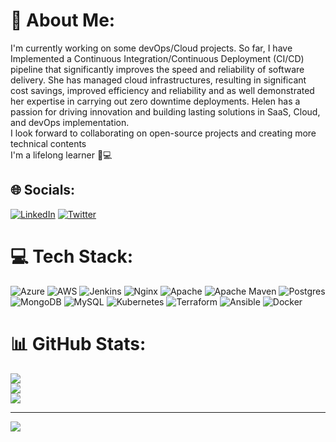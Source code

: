 # 💫 About Me:
I'm currently working on some devOps/Cloud projects. So far, I have Implemented a Continuous Integration/Continuous Deployment (CI/CD) pipeline that significantly improves the speed and reliability of software delivery. She has managed cloud infrastructures, resulting in significant cost savings, improved efficiency and reliability and as well demonstrated her expertise in carrying out zero downtime deployments. 
Helen has a passion for driving innovation and building lasting solutions in SaaS, Cloud, and devOps implementation.<br>I look forward to collaborating on open-source projects and creating more technical contents<br>I'm a lifelong learner 🤗💻


## 🌐 Socials:
[![LinkedIn](https://img.shields.io/badge/LinkedIn-%230077B5.svg?logo=linkedin&logoColor=white)](https://linkedin.com/in/https://www.linkedin.com/in/helenchukwukelu) [![Twitter](https://img.shields.io/badge/Twitter-%231DA1F2.svg?logo=Twitter&logoColor=white)](https://twitter.com/https://twitter.com/HelenBliss30) 

# 💻 Tech Stack:
![Azure](https://img.shields.io/badge/azure-%230072C6.svg?style=for-the-badge&logo=azure-devops&logoColor=white) ![AWS](https://img.shields.io/badge/AWS-%23FF9900.svg?style=for-the-badge&logo=amazon-aws&logoColor=white) ![Jenkins](https://img.shields.io/badge/jenkins-%232C5263.svg?style=for-the-badge&logo=jenkins&logoColor=white) ![Nginx](https://img.shields.io/badge/nginx-%23009639.svg?style=for-the-badge&logo=nginx&logoColor=white) ![Apache](https://img.shields.io/badge/apache-%23D42029.svg?style=for-the-badge&logo=apache&logoColor=white) ![Apache Maven](https://img.shields.io/badge/Apache%20Maven-C71A36?style=for-the-badge&logo=Apache%20Maven&logoColor=white) ![Postgres](https://img.shields.io/badge/postgres-%23316192.svg?style=for-the-badge&logo=postgresql&logoColor=white) ![MongoDB](https://img.shields.io/badge/MongoDB-%234ea94b.svg?style=for-the-badge&logo=mongodb&logoColor=white) ![MySQL](https://img.shields.io/badge/mysql-%2300f.svg?style=for-the-badge&logo=mysql&logoColor=white) ![Kubernetes](https://img.shields.io/badge/kubernetes-%23326ce5.svg?style=for-the-badge&logo=kubernetes&logoColor=white) ![Terraform](https://img.shields.io/badge/terraform-%235835CC.svg?style=for-the-badge&logo=terraform&logoColor=white) ![Ansible](https://img.shields.io/badge/ansible-%231A1918.svg?style=for-the-badge&logo=ansible&logoColor=white) ![Docker](https://img.shields.io/badge/docker-%230db7ed.svg?style=for-the-badge&logo=docker&logoColor=white)
# 📊 GitHub Stats:
![](https://github-readme-stats.vercel.app/api?username=Helen-Chukwukelu&theme=nightowl&hide_border=false&include_all_commits=false&count_private=false)<br/>
![](https://github-readme-streak-stats.herokuapp.com/?user=Helen-Chukwukelu&theme=nightowl&hide_border=false)<br/>
![](https://github-readme-stats.vercel.app/api/top-langs/?username=Helen-Chukwukelu&theme=nightowl&hide_border=false&include_all_commits=false&count_private=false&layout=compact)

---
[![](https://visitcount.itsvg.in/api?id=Helen-Chukwukelu&icon=0&color=0)](https://visitcount.itsvg.in)

<!-- Proudly created with GPRM ( https://gprm.itsvg.in ) -->
